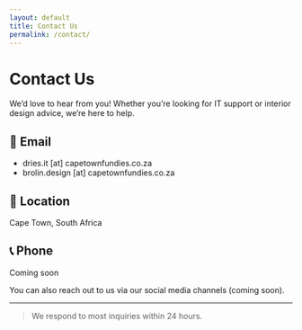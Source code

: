 ```yaml
---
layout: default
title: Contact Us
permalink: /contact/
---
```


# Contact Us

We’d love to hear from you! Whether you’re looking for IT support or interior design advice, we’re here to help.

## 📧 Email
- dries.it [at] capetownfundies.co.za
- brolin.design [at] capetownfundies.co.za

## 📍 Location
Cape Town, South Africa

## 📞 Phone
Coming soon

You can also reach out to us via our social media channels (coming soon).

---

> We respond to most inquiries within 24 hours.
